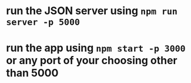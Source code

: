 # run the JSON server using ` npm run server -p 5000 `
# run the app using ` npm start -p 3000 ` or any port of your choosing other than 5000
